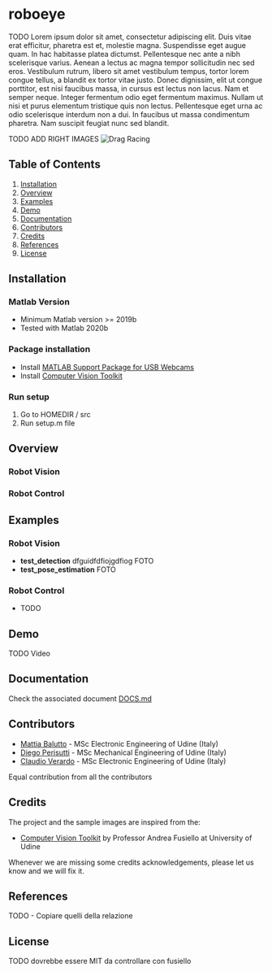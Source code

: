 # roboeye
TODO
Lorem ipsum dolor sit amet, consectetur adipiscing elit. Duis vitae erat efficitur, pharetra est et, molestie magna. Suspendisse eget augue quam. In hac habitasse platea dictumst. Pellentesque nec ante a nibh scelerisque varius. Aenean a lectus ac magna tempor sollicitudin nec sed eros. Vestibulum rutrum, libero sit amet vestibulum tempus, tortor lorem congue tellus, a blandit ex tortor vitae justo. Donec dignissim, elit ut congue porttitor, est nisi faucibus massa, in cursus est lectus non lacus. Nam et semper neque. Integer fermentum odio eget fermentum maximus. Nullam ut nisi et purus elementum tristique quis non lectus. Pellentesque eget urna ac odio scelerisque interdum non a dui. In faucibus ut massa condimentum pharetra. Nam suscipit feugiat nunc sed blandit.

TODO ADD RIGHT IMAGES
![Drag Racing](https://www.mathworks.com/help/matlab/creating_guis/gs_programmatica.png)

## Table of Contents
1. [Installation](#installation)
2. [Overview](#overview)
3. [Examples](#examples)
4. [Demo](#demo)
5. [Documentation](#documentation)
6. [Contributors](#contributors)
7. [Credits](#credits)
8. [References](#references)
9. [License](#license)

<a name="installation"></a>
## Installation
### Matlab Version
+ Minimum Matlab version >= 2019b
+ Tested with Matlab 2020b

### Package installation
+ Install [MATLAB Support Package for USB Webcams](https://www.mathworks.com/help/supportpkg/usbwebcams/index.html?s_tid=CRUX_lftnav)
+ Install [Computer Vision Toolkit](http://www.diegm.uniud.it/fusiello/demo/toolkit/)

### Run setup 
1. Go to HOMEDIR / src
2. Run setup.m file

<a name="overview"></a>
## Overview

### Robot Vision

### Robot Control

<a name="examples"></a>
## Examples

### Robot Vision
+ **test_detection** dfguidfdfiojgdfiog FOTO
+ **test_pose_estimation** FOTO

### Robot Control
+ TODO

<a name="demo"></a>
## Demo
TODO Video

<a name="documentation"></a>
## Documentation
Check the associated document [DOCS.md](https://github.com/claudioverardo/roboeye/blob/develop/DOCS.md)

<a name="contributors"></a>
## Contributors
+ [Mattia Balutto](https://github.com/mattiabalutto) - MSc Electronic Engineering of Udine (Italy)
+ [Diego Perisutti](https://github.com/DiegoPerissutti) - MSc Mechanical Engineering of Udine (Italy)
+ [Claudio Verardo](https://github.com/claudioverardo) - MSc Electronic Engineering of Udine (Italy)

Equal contribution from all the contributors

<a name="credits"></a>
## Credits
The project and the sample images are inspired from the:
+ [Computer Vision Toolkit](http://www.diegm.uniud.it/fusiello/demo/toolkit/) by Professor Andrea Fusiello at University of Udine

Whenever we are missing some credits acknowledgements, please let us know and we will fix it.

<a name="references"></a>
## References
TODO - Copiare quelli della relazione

<a name="license"></a>
## License
TODO dovrebbe essere MIT da controllare con fusiello